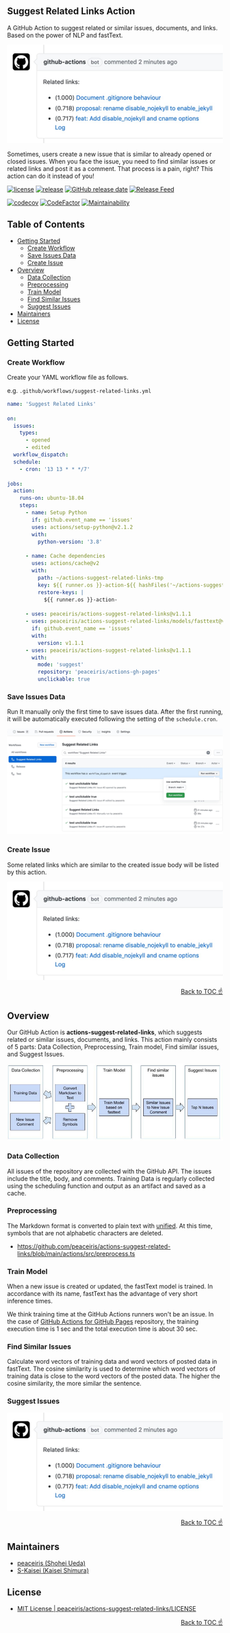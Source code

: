 ## Suggest Related Links Action

A GitHub Action to suggest related or similar issues, documents, and links. Based on the power of NLP and fastText.

![Suggest Related Links Action example result | peaceiris/actions-suggest-related-links](./images/example.jpg)

Sometimes, users create a new issue that is similar to already opened or closed issues. When you face the issue, you need to find similar issues or related links and post it as a comment. That process is a pain, right? This action can do it instead of you!

[![license](https://img.shields.io/github/license/peaceiris/actions-suggest-related-links.svg)](https://github.com/peaceiris/actions-suggest-related-links/blob/main/LICENSE)
[![release](https://img.shields.io/github/release/peaceiris/actions-suggest-related-links.svg)](https://github.com/peaceiris/actions-suggest-related-links/releases/latest)
[![GitHub release date](https://img.shields.io/github/release-date/peaceiris/actions-suggest-related-links.svg)](https://github.com/peaceiris/actions-suggest-related-links/releases)
[![Release Feed](https://img.shields.io/badge/release-feed-yellow)](https://github.com/peaceiris/actions-suggest-related-links/releases.atom)

[![codecov](https://codecov.io/gh/peaceiris/actions-suggest-related-links/branch/main/graph/badge.svg)](https://codecov.io/gh/peaceiris/actions-suggest-related-links)
[![CodeFactor](https://www.codefactor.io/repository/github/peaceiris/actions-suggest-related-links/badge)](https://www.codefactor.io/repository/github/peaceiris/actions-suggest-related-links)
[![Maintainability](https://api.codeclimate.com/v1/badges/4e4b302d2d367b169b85/maintainability)](https://codeclimate.com/github/peaceiris/actions-suggest-related-links/maintainability)



## Table of Contents

<!-- START doctoc generated TOC please keep comment here to allow auto update -->
<!-- DON'T EDIT THIS SECTION, INSTEAD RE-RUN doctoc TO UPDATE -->


- [Getting Started](#getting-started)
  - [Create Workflow](#create-workflow)
  - [Save Issues Data](#save-issues-data)
  - [Create Issue](#create-issue)
- [Overview](#overview)
  - [Data Collection](#data-collection)
  - [Preprocessing](#preprocessing)
  - [Train Model](#train-model)
  - [Find Similar Issues](#find-similar-issues)
  - [Suggest Issues](#suggest-issues)
- [Maintainers](#maintainers)
- [License](#license)

<!-- END doctoc generated TOC please keep comment here to allow auto update -->


## Getting Started

### Create Workflow

Create your YAML workflow file as follows.

e.g. `.github/workflows/suggest-related-links.yml`

```yaml
name: 'Suggest Related Links'

on:
  issues:
    types:
      - opened
      - edited
  workflow_dispatch:
  schedule:
    - cron: '13 13 * * */7'

jobs:
  action:
    runs-on: ubuntu-18.04
    steps:
      - name: Setup Python
        if: github.event_name == 'issues'
        uses: actions/setup-python@v2.1.2
        with:
          python-version: '3.8'

      - name: Cache dependencies
        uses: actions/cache@v2
        with:
          path: ~/actions-suggest-related-links-tmp
          key: ${{ runner.os }}-action-${{ hashFiles('~/actions-suggest-related-links-tmp/training-data.json') }}
          restore-keys: |
            ${{ runner.os }}-action-

      - uses: peaceiris/actions-suggest-related-links@v1.1.1
      - uses: peaceiris/actions-suggest-related-links/models/fasttext@v1.1.1
        if: github.event_name == 'issues'
        with:
          version: v1.1.1
      - uses: peaceiris/actions-suggest-related-links@v1.1.1
        with:
          mode: 'suggest'
          repository: 'peaceiris/actions-gh-pages'
          unclickable: true
```

### Save Issues Data

Run It manually only the first time to save issues data.
After the first running, it will be automatically executed following the setting of the `schedule.cron`.

![Run workflow manually to save issues data | peaceiris/actions-suggest-related-links](./images/manually.jpg)

### Create Issue

Some related links which are similar to the created issue body will be listed by this action.

![Suggest Related Links Action example result | peaceiris/actions-suggest-related-links](./images/example.jpg)

<div align="right"><a href="#table-of-contents">Back to TOC ☝️</a></div>



## Overview

Our GitHub Action is **actions-suggest-related-links**,  which suggests related or similar issues, documents, and links.
This action mainly consists of 5 parts: Data Collection, Preprocessing, Train model, Find similar issues, and Suggest Issues.

![Workflow Overview | ](./images/flow.jpg)

### Data Collection

All issues of the repository are collected with the GitHub API.
The issues include the title, body, and comments.
Training Data is regularly collected using the scheduling function and output as an artifact and saved as a cache.

### Preprocessing

The Markdown format is converted to plain text with [unified].
At this time, symbols that are not alphabetic characters are deleted.

- https://github.com/peaceiris/actions-suggest-related-links/blob/main/actions/src/preprocess.ts

[unified]: https://unifiedjs.com/

### Train Model

When a new issue is created or updated, the fastText model is trained.
In accordance with its name, fastText has the advantage of very short inference times.

We think training time at the GitHub Actions runners won't be an issue.
In the case of [GitHub Actions for GitHub Pages] repository, the training execution time is 1 sec and the total execution time is about 30 sec.

[fastText]: https://fasttext.cc/
[GitHub Actions for GitHub Pages]: https://github.com/peaceiris/actions-gh-pages

### Find Similar Issues

Calculate word vectors of training data and word vectors of posted data in fastText.
The cosine similarity is used to determine which word vectors of training data is close to the word vectors of the posted data.
The higher the cosine similarity, the more similar the sentence.

### Suggest Issues

![Suggest Related Links Action example result | peaceiris/actions-suggest-related-links](./images/example.jpg)

<div align="right"><a href="#table-of-contents">Back to TOC ☝️</a></div>



## Maintainers

- [peaceiris (Shohei Ueda)](https://github.com/peaceiris)
- [S-Kaisei (Kaisei Shimura)](https://github.com/S-Kaisei)



## License

- [MIT License | peaceiris/actions-suggest-related-links/LICENSE](https://github.com/peaceiris/actions-suggest-related-links/blob/main/LICENSE)

<div align="right"><a href="#table-of-contents">Back to TOC ☝️</a></div>
